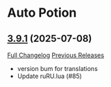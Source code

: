 # Auto Potion

## [3.9.1](https://github.com/ollidiemaus/AutoPotion/tree/3.9.1) (2025-07-08)
[Full Changelog](https://github.com/ollidiemaus/AutoPotion/compare/3.9.0...3.9.1) [Previous Releases](https://github.com/ollidiemaus/AutoPotion/releases)

- version bum for translations  
- Update ruRU.lua (#85)  
